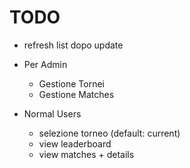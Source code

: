 # TODO

* refresh list dopo update

* Per Admin
    * Gestione Tornei
    * Gestione Matches

* Normal Users
    * selezione torneo (default: current)
    * view leaderboard
    * view matches + details
